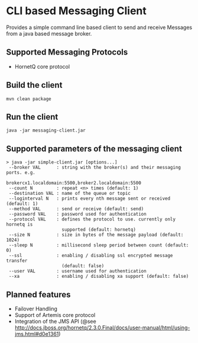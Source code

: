 # CLI based Messaging Client
Provides a simple command line based client to send and receive Messages from a java based message broker.

## Supported Messaging Protocols
* HornetQ core protocol

## Build the client
```
mvn clean package
```

## Run the client
```
java -jar messaging-client.jar
```

## Supported parameters of the messaging client
```
> java -jar simple-client.jar [options...]
 --broker VAL      : string with the broker(s) and their messaging ports. e.g.
                     brokercx1.localdomain:5500,broker2.localdomain:5500
 --count N         : repeat <n> times (default: 1)
 --destination VAL : name of the queue or topic
 --loginterval N   : prints every nth message sent or received (default: 1)
 --method VAL      : send or receive (default: send)
 --password VAL    : password used for authentication
 --protocol VAL    : defines the protocol to use. currently only hornetq is
                     supported (default: hornetq)
 --size N          : size in bytes of the message payload (default: 1024)
 --sleep N         : millisecond sleep period between count (default: 0)
 --ssl             : enabling / disabling ssl encrypted message transfer
                     (default: false)
 --user VAL        : username used for authentication
 --xa              : enabling / disabling xa support (default: false)
```

## Planned features
* Failover Handling
* Support of Artemis core protocol
* Integration of the JMS API (@see http://docs.jboss.org/hornetq/2.3.0.Final/docs/user-manual/html/using-jms.html#d0e1361)